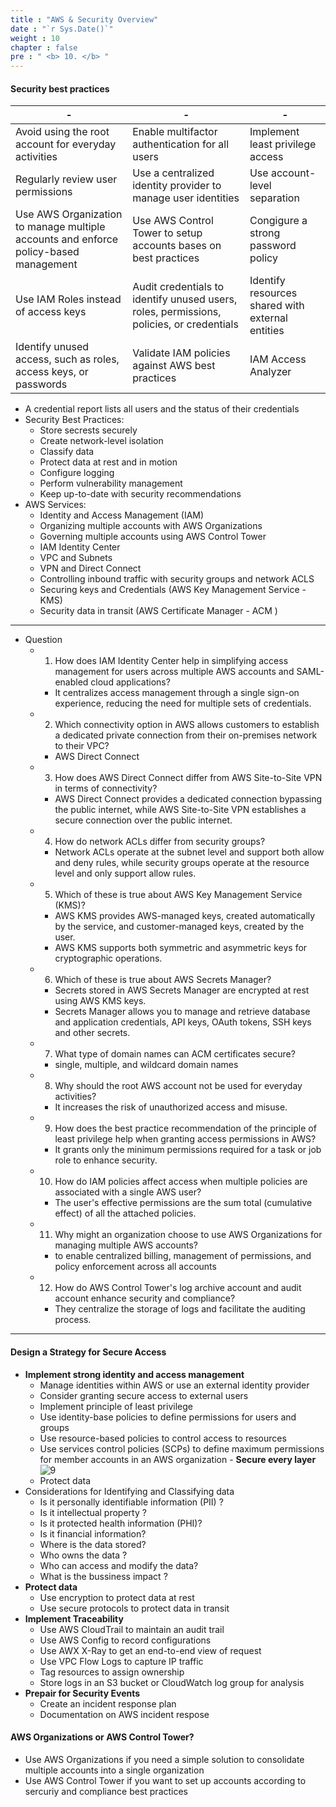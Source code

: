 ```yaml
---
title : "AWS & Security Overview"
date : "`r Sys.Date()`"
weight : 10
chapter : false
pre : " <b> 10. </b> "
---
```


#### Security best practices

|  -| - |- |
|---|---|---|
|Avoid using the root account for everyday activities| Enable multifactor authentication for all users | Implement least privilege access |
|Regularly review user permissions| Use a centralized identity provider to manage user identities | Use account-level separation|
|Use AWS Organization to manage multiple accounts and enforce policy-based management| Use AWS Control Tower to setup accounts bases on best practices| Congigure a strong password policy|
|Use IAM Roles instead of access keys| Audit credentials to identify unused users, roles, permissions, policies, or credentials | Identify resources shared with external entities|
|Identify unused access, such as roles, access keys, or passwords| Validate IAM policies against AWS best practices | IAM Access Analyzer |

- A credential report lists all users and the status of their credentials
- Security Best Practices:
  - Store secrests securely
  - Create network-level isolation
  - Classify data
  - Protect data at rest and in motion
  - Configure logging
  - Perform vulnerability management
  - Keep up-to-date with security recommendations
- AWS Services:
  - Identity and Access Management (IAM)
  - Organizing multiple accounts with AWS Organizations
  - Governing multiple accounts using AWS Control Tower
  - IAM Identity Center
  - VPC and Subnets
  - VPN and Direct Connect
  - Controlling inbound traffic with security groups and network ACLS
  - Securing keys and Credentials (AWS Key Management Service - KMS)
  - Security data in transit (AWS Certificate Manager - ACM )
----
- Question
  - 1. How does IAM Identity Center help in simplifying access management for users across multiple AWS accounts and SAML-enabled cloud applications?
    - It centralizes access management through a single sign-on experience, reducing the need for multiple sets of credentials.
  - 2. Which connectivity option in AWS allows customers to establish a dedicated private connection from their on-premises network to their VPC?
    -  AWS Direct Connect
  - 3. How does AWS Direct Connect differ from AWS Site-to-Site VPN in terms of connectivity?
    - AWS Direct Connect provides a dedicated connection bypassing the public internet, while AWS Site-to-Site VPN establishes a secure connection over the public internet.
  - 4. How do network ACLs differ from security groups?
    - Network ACLs operate at the subnet level and support both allow and deny rules, while security groups operate at the resource level and only support allow rules.
  - 5. Which of these is true about AWS Key Management Service (KMS)?
    - AWS KMS provides AWS-managed keys, created automatically by the service, and customer-managed keys, created by the user.
    - AWS KMS supports both symmetric and asymmetric keys for cryptographic operations.
  - 6. Which of these is true about AWS Secrets Manager?
    - Secrets stored in AWS Secrets Manager are encrypted at rest using AWS KMS keys.
    - Secrets Manager allows you to manage and retrieve database and application credentials, API keys, OAuth tokens, SSH keys and other secrets.
  - 7. What type of domain names can ACM certificates secure?
    - single, multiple, and wildcard domain names
  - 8. Why should the root AWS account not be used for everyday activities?
    - It increases the risk of unauthorized access and misuse.
  - 9. How does the best practice recommendation of the principle of least privilege help when granting access permissions in AWS?
    - It grants only the minimum permissions required for a task or job role to enhance security.
  - 10. How do IAM policies affect access when multiple policies are associated with a single AWS user?
    - The user's effective permissions are the sum total (cumulative effect) of all the attached policies.
  - 11. Why might an organization choose to use AWS Organizations for managing multiple AWS accounts?
    - to enable centralized billing, management of permissions, and policy enforcement across all accounts
  - 12. How do AWS Control Tower's log archive account and audit account enhance security and compliance?
    - They centralize the storage of logs and facilitate the auditing process.

----
#### Design a Strategy for Secure Access
   - **Implement strong identity and access management**
      - Manage identities within AWS or use an external identity provider
      - Consider granting secure access to external users
      - Implement principle of least privilege
      - Use identity-base policies to define permissions for users and groups
      - Use resource-based policies to control access to resources
      - Use services control policies (SCPs) to define maximum permissions for member accounts in an AWS organization
    - **Secure every layer**
![9](/aws-ws/images/10/100/1.png?featherlight=false&width=40pc)      
      - Protect data
  - Considerations for Identifying and Classifying data
    - Is it personally identifiable information (PII) ?
    - Is it intellectual property ?
    - Is it protected health information (PHI)?
    - Is it financial information?
    - Where is the data stored?
    - Who owns the data ?
    - Who can access and modify the data?
    - What is the bussiness impact ?
  - **Protect data**
    - Use encryption to protect data at rest
    - Use secure protocols to protect data in transit
  - **Implement Traceability**
    - Use AWS CloudTrail to maintain an audit trail
    - Use AWS Config to record configurations
    - Use AWX X-Ray to get an end-to-end view of request
    - Use VPC Flow Logs to capture IP traffic
    - Tag resources to assign ownership
    - Store logs in an S3 bucket or CloudWatch log group for analysis
  - **Prepair for Security Events**
    - Create an incident response plan
    - Documentation on AWS incident respose

#### AWS Organizations or AWS Control Tower?

- Use AWS Organizations if you need a simple solution to consolidate multiple accounts into a single organization
- Use AWS Control Tower if you want to set up accounts according to sercuriy and compliance best practices
